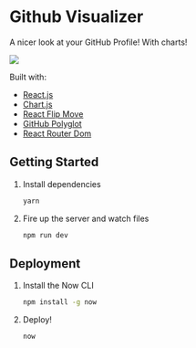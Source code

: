 # Github Visualizer

A nicer look at your GitHub Profile! With charts!

![](https://media.giphy.com/media/d9ZyiGUJsIcTrHjbpt/giphy.gif)

Built with:

- [React.js](https://reactjs.org/)
- [Chart.js](https://www.chartjs.org/)
- [React Flip Move](https://github.com/joshwcomeau/react-flip-move)
- [GitHub Polyglot](https://github.com/IonicaBizau/node-gh-polyglot)
- [React Router Dom](https://reacttraining.com/react-router/)

## Getting Started

1. Install dependencies

   ```bash
   yarn
   ```

2. Fire up the server and watch files

   ```bash
   npm run dev
   ```

## Deployment

1. Install the Now CLI

   ```bash
   npm install -g now
   ```

2. Deploy!

   ```bash
   now
   ```
